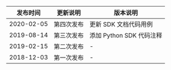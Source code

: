 | 发布时间 |更新说明 | 版本说明|
|---------|---------|----|
| 2020-02-05    |  第四次发布| 更新 SDK 文档代码用例|
| 2019-08-14    |  第三次发布| 添加 Python SDK 代码注释|
| 2019-02-15    |  第二次发布 |-|
| 2018-12-03    | 第一次发布|-|
